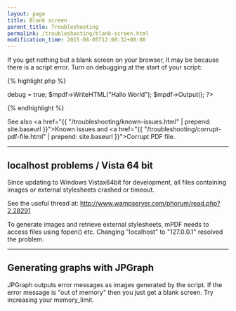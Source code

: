 ```yaml
---
layout: page
title: Blank screen
parent_title: Troubleshooting
permalink: /troubleshooting/blank-screen.html
modification_time: 2015-08-05T12:00:32+00:00
---
```


If you get nothing but a blank screen on your browser, it may be because there is a script error. Turn on debugging at the start of your script:

{% highlight php %}
<?php

include("../mpdf.php");

$mpdf=new mPDF();

$mpdf->debug = true;

$mpdf->WriteHTML("Hallo World");

$mpdf->Output();

?>
{% endhighlight %}

See also <a href="{{ "/troubleshooting/known-issues.html" | prepend: site.baseurl }}">Known issues</a> and <a href="{{ "/troubleshooting/corrupt-pdf-file.html" | prepend: site.baseurl }}">Corrupt PDF file</a>.

<hr />

## localhost problems / Vista 64 bit

Since updating to Windows Vistax64bit for development, all files containing images or external stylesheets crashed or timeout.

See the useful thread at: <a href="http://www.wampserver.com/phorum/read.php?2,28291" target="_blank">http://www.wampserver.com/phorum/read.php?2,28291</a>

To generate images and retrieve external stylesheets, mPDF needs to access files using fopen() etc. Changing "localhost" to "127.0.0.1" resolved the problem.

<hr />

## Generating graphs with JPGraph

JPGraph outputs error messages as images generated by the script. If the error message is "out of memory" then you just get a blank screen. Try increasing your memory_limit.


